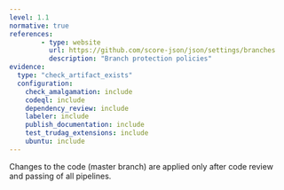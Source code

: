 ```yaml
---
level: 1.1
normative: true
references:
        - type: website
          url: https://github.com/score-json/json/settings/branches
          description: "Branch protection policies"
evidence:
  type: "check_artifact_exists"
  configuration:
    check_amalgamation: include
    codeql: include
    dependency_review: include
    labeler: include
    publish_documentation: include
    test_trudag_extensions: include
    ubuntu: include
---
```


Changes to the code (master branch) are applied only after code review and passing of all pipelines.
